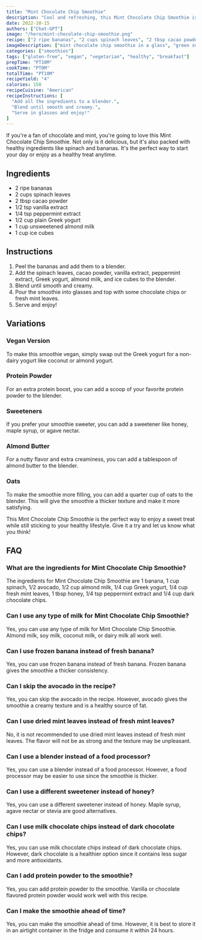 ```yaml
---
title: "Mint Chocolate Chip Smoothie"
description: "Cool and refreshing, this Mint Chocolate Chip Smoothie is the perfect healthy treat!"
date: 2022-10-15
authors: ["Chat-GPT"]
image: "/hero/mint-chocolate-chip-smoothie.png"
recipe: ["2 ripe bananas", "2 cups spinach leaves", "2 tbsp cacao powder", "1/2 tsp vanilla extract", "1/4 tsp peppermint extract", "1/2 cup plain Greek yogurt", "1 cup unsweetened almond milk", "1 cup ice cubes"]
imageDescription: ["mint chocolate chip smoothie in a glass", "green smoothie with chocolate chips", "healthy smoothie recipe", "vegan smoothie"]
categories: ["smoothies"]
tags: ["gluten-free", "vegan", "vegetarian", "healthy", "breakfast"]
prepTime: "PT10M"
cookTime: "PT0M"
totalTime: "PT10M"
recipeYield: "4"
calories: 150
recipeCuisine: "American"
recipeInstructions: [
  "Add all the ingredients to a blender.",
  "Blend until smooth and creamy.",
  "Serve in glasses and enjoy!"
]
--- 
```


If you're a fan of chocolate and mint, you're going to love this Mint Chocolate Chip Smoothie. Not only is it delicious, but it's also packed with healthy ingredients like spinach and bananas. It's the perfect way to start your day or enjoy as a healthy treat anytime.

## Ingredients

- 2 ripe bananas
- 2 cups spinach leaves
- 2 tbsp cacao powder
- 1/2 tsp vanilla extract
- 1/4 tsp peppermint extract
- 1/2 cup plain Greek yogurt
- 1 cup unsweetened almond milk
- 1 cup ice cubes

## Instructions

1. Peel the bananas and add them to a blender.
2. Add the spinach leaves, cacao powder, vanilla extract, peppermint extract, Greek yogurt, almond milk, and ice cubes to the blender.
3. Blend until smooth and creamy.
4. Pour the smoothie into glasses and top with some chocolate chips or fresh mint leaves.
5. Serve and enjoy!

## Variations

### Vegan Version

To make this smoothie vegan, simply swap out the Greek yogurt for a non-dairy yogurt like coconut or almond yogurt.

### Protein Powder

For an extra protein boost, you can add a scoop of your favorite protein powder to the blender.

### Sweeteners

If you prefer your smoothie sweeter, you can add a sweetener like honey, maple syrup, or agave nectar.

### Almond Butter

For a nutty flavor and extra creaminess, you can add a tablespoon of almond butter to the blender.

### Oats

To make the smoothie more filling, you can add a quarter cup of oats to the blender. This will give the smoothie a thicker texture and make it more satisfying.

This Mint Chocolate Chip Smoothie is the perfect way to enjoy a sweet treat while still sticking to your healthy lifestyle. Give it a try and let us know what you think!

## FAQ

### What are the ingredients for Mint Chocolate Chip Smoothie?

The ingredients for Mint Chocolate Chip Smoothie are 1 banana, 1 cup spinach, 1/2 avocado, 1/2 cup almond milk, 1/4 cup Greek yogurt, 1/4 cup fresh mint leaves, 1 tbsp honey, 1/4 tsp peppermint extract and 1/4 cup dark chocolate chips.

### Can I use any type of milk for Mint Chocolate Chip Smoothie?

Yes, you can use any type of milk for Mint Chocolate Chip Smoothie. Almond milk, soy milk, coconut milk, or dairy milk all work well.

### Can I use frozen banana instead of fresh banana?

Yes, you can use frozen banana instead of fresh banana. Frozen banana gives the smoothie a thicker consistency.

### Can I skip the avocado in the recipe?

Yes, you can skip the avocado in the recipe. However, avocado gives the smoothie a creamy texture and is a healthy source of fat.

### Can I use dried mint leaves instead of fresh mint leaves?

No, it is not recommended to use dried mint leaves instead of fresh mint leaves. The flavor will not be as strong and the texture may be unpleasant.

### Can I use a blender instead of a food processor?

Yes, you can use a blender instead of a food processor. However, a food processor may be easier to use since the smoothie is thicker.

### Can I use a different sweetener instead of honey?

Yes, you can use a different sweetener instead of honey. Maple syrup, agave nectar or stevia are good alternatives.

### Can I use milk chocolate chips instead of dark chocolate chips?

Yes, you can use milk chocolate chips instead of dark chocolate chips. However, dark chocolate is a healthier option since it contains less sugar and more antioxidants.

### Can I add protein powder to the smoothie?

Yes, you can add protein powder to the smoothie. Vanilla or chocolate flavored protein powder would work well with this recipe.

### Can I make the smoothie ahead of time?

Yes, you can make the smoothie ahead of time. However, it is best to store it in an airtight container in the fridge and consume it within 24 hours.